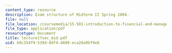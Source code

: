 ```yaml
---
content_type: resource
description: Exam structure of Midterm II Spring 2004.
file: null
file_location: /coursemedia/15-501-introduction-to-financial-and-managerial-accounting-spring-2004/b9c354f9539d0df4d889eca28a9bf9e8_lecture17sec_mid.pdf
file_type: application/pdf
resourcetype: Document
title: lecture17sec_mid.pdf
uid: b9c354f9-539d-0df4-d889-eca28a9bf9e8
---
```

